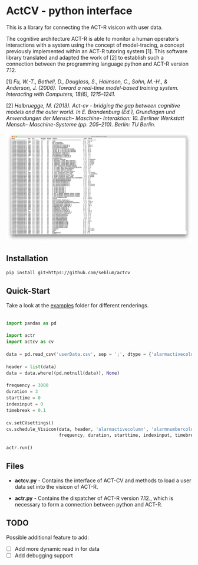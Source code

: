 # ActCV - python interface

This is a library for connecting the ACT-R visicon with user data.

The cognitive architecture ACT-R is able to monitor a human operator’s interactions with a system using the concept of model-tracing, a concept previously implemented within an ACT-R tutoring system [1]. This software library translated and adapted the work of [2] to establish such a connection between the programming language python and ACT-R version 7.12.

[1] <cite> Fu, W.-T., Bothell, D., Douglass, S., Haimson, C., Sohn, M.-H., & Anderson, J. (2006). Toward a real-time model-based training system. Interacting with Computers, 18(6), 1215–1241. </cite> 

[2] <cite> Halbruegge, M. (2013). Act-cv - bridging the gap between cognitive models and the outer world. In E. Brandenburg (Ed.), Grundlagen und Anwendungen der Mensch- Maschine- Interaktion: 10. Berliner Werkstatt Mensch- Maschine-Systeme (pp. 205–210). Berlin: TU Berlin. </cite> 

![Exemplary Visicon](visicon.png)


## Installation

```bash
pip install git+https://github.com/seblum/actcv
```


## Quick-Start

Take a look at the [examples](examples) folder for different renderings.

```python

import pandas as pd

import actr
import actcv as cv

data = pd.read_csv('userData.csv', sep = ';', dtype = {'alarmactivecolumn' : float, 'alarmnumbercolumn' : float, 'timecolumn' : float})

header = list(data)
data = data.where((pd.notnull(data)), None)
       
frequency = 3000
duration = 3
starttime = 0
indexinput = 0
timebreak = 0.1

cv.setCVsettings()
cv.schedule_Visicon(data, header, 'alarmactivecolumn', 'alarmnumbercolumn', 'timecolumn', 
					frequency, duration, starttime, indexinput, timebreak)

actr.run()

```

## Files

- **actcv.py** - Contains the interface of ACT-CV and methods to load a user data set into the visicon of ACT-R.

- **actr.py** - Contains the dispatcher of ACT-R version 7.12., which is necessary to form a connection between python and ACT-R.



## TODO
Possible additional feature to add:

- [ ] Add more dynamic read in for data
- [ ] Add debugging support 
